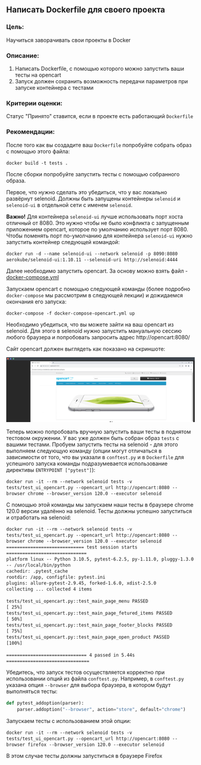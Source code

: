 ## Написать Dockerfile для своего проекта

### Цель:

Научиться заворачивать свои проекты в Docker

### Описание:

1. Написать Dockerfile, с помощью которого можно запустить ваши тесты на opencart
2. Запуск должен сохранить возможность передачи параметров при запуске контейнера с тестами

### Критерии оценки:

Статус "Принято" ставится, если в проекте есть работающий `Dockerfile`

### Рекомендации:

После того как вы создадите ваш `Dockerfile` попробуйте собрать образ с помощью этого файла:

```shell
docker build -t tests .
```

После сборки попробуйте запустить тесты с помощью собранного образа. 

Первое, что нужно сделать это убедиться, что у вас локально развёрнут selenoid.
Должны быть запущены контейнеры `selenoid` и `selenoid-ui` в отдельной сети с именем `selenoid`.

**Важно!** Для контейнера `selenoid-ui` лучше использовать порт хоста отличный от 8080.
Это нужно чтобы не было конфликта с запущенным приложением opencart, которое по умолчанию использует порт 8080.
Чтобы поменять порт по-умолчанию для контейнера `selenoid-ui` нужно запустить контейнер следующей командой:

```shell
docker run -d --name selenoid-ui --network selenoid -p 8090:8080 aerokube/selenoid-ui:1.10.11 --selenoid-uri http://selenoid:4444
```

Далее необходимо запустить opencart. За основу можно взять файл - 
[docker-compose.yml](https://github.com/agridyaev/otus-docker-compose/blob/master/docker-compose-opencart.yml)

Запускаем opencart с помощью следующей команды (более подробно `docker-compose` мы рассмотрим в следующей лекции) 
и дожидаемся окончания его запуска:

```shell
docker-compose -f docker-compose-opencart.yml up
```

Необходимо убедиться, что вы можете зайти на ваш opencart из selenoid. 
Для этого в selenoid нужно запустить мануальную сессию любого браузера и попробовать запросить адрес http://opencart:8080/

Сайт opencart должен выглядеть как показано на скриншоте:

![opencart](opencart.png)

Теперь можно попробовать вручную запустить ваши тесты в поднятом тестовом окружении.
У вас уже должен быть собран образ `tests` с вашими тестами.
Пробуем запустить тесты на selenoid - для этого выполняем следующую команду (опции могут отличаться в зависимости от того,
что вы указали в `conftest.py` и в `Dockerfile` для успешного запуска команды подразумевается использование директивы `ENTRYPOINT ["pytest"]`):

```shell
docker run -it --rm --network selenoid tests -v tests/test_ui_opencart.py --opencart_url http://opencart:8080 --browser chrome --browser_version 120.0 --executor selenoid
```

С помощью этой команды мы запускаем наши тесты в браузере chrome 120.0 версии удалённо на selenoid.
Тесты должны успешно запуститься и отработать на selenoid:

```shell
docker run -it --rm --network selenoid tests -v tests/test_ui_opencart.py --opencart_url http://opencart:8080 --browser chrome --browser_version 120.0 --executor selenoid
============================= test session starts ==============================
platform linux -- Python 3.10.5, pytest-6.2.5, py-1.11.0, pluggy-1.3.0 -- /usr/local/bin/python
cachedir: .pytest_cache
rootdir: /app, configfile: pytest.ini
plugins: allure-pytest-2.9.45, forked-1.6.0, xdist-2.5.0
collecting ... collected 4 items

tests/test_ui_opencart.py::test_main_page_menu PASSED                    [ 25%]
tests/test_ui_opencart.py::test_main_page_fetured_items PASSED           [ 50%]
tests/test_ui_opencart.py::test_main_page_footer_blocks PASSED           [ 75%]
tests/test_ui_opencart.py::test_main_page_open_product PASSED            [100%]

============================== 4 passed in 5.44s ===============================
```

Убедитесь, что запуск тестов осуществляется корректно при использовании опций из файла `conftest.py`. 
Например, в `conftest.py` указана опция `--browser` для выбора браузера, в котором будут выполняться тесты:

```python
def pytest_addoption(parser):
    parser.addoption("--browser", action="store", default="chrome")
```

Запускаем тесты с использованием этой опции:

```shell
docker run -it --rm --network selenoid tests -v tests/test_ui_opencart.py --opencart_url http://opencart:8080 --browser firefox --browser_version 120.0 --executor selenoid
```

В этом случае тесты должны запуститься в браузере Firefox